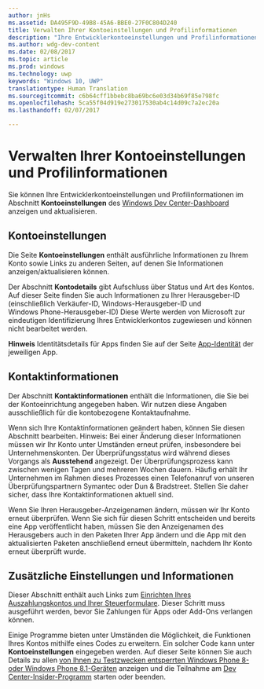 ```yaml
---
author: jnHs
ms.assetid: DA495F9D-49B8-45A6-BBE0-27F0C804D240
title: Verwalten Ihrer Kontoeinstellungen und Profilinformationen
description: "Ihre Entwicklerkontoeinstellungen und Profilinformationen können Sie im Abschnitt Kontoeinstellungen des einheitlichen Windows Dev Center-Dashboard anzeigen und aktualisieren."
ms.author: wdg-dev-content
ms.date: 02/08/2017
ms.topic: article
ms.prod: windows
ms.technology: uwp
keywords: "Windows 10, UWP"
translationtype: Human Translation
ms.sourcegitcommit: c6b64cff1bbebc8ba69bc6e03d34b69f85e798fc
ms.openlocfilehash: 5ca55f04d919e273017530ab4c14d09c7a2ec20a
ms.lasthandoff: 02/07/2017

---
```

# <a name="managing-your-account-settings-and-profile-info"></a>Verwalten Ihrer Kontoeinstellungen und Profilinformationen

Sie können Ihre Entwicklerkontoeinstellungen und Profilinformationen im Abschnitt **Kontoeinstellungen** des [Windows Dev Center-Dashboard](using-the-windows-dev-center-dashboard.md) anzeigen und aktualisieren.

## <a name="account-settings"></a>Kontoeinstellungen

Die Seite **Kontoeinstellungen** enthält ausführliche Informationen zu Ihrem Konto sowie Links zu anderen Seiten, auf denen Sie Informationen anzeigen/aktualisieren können.

Der Abschnitt **Kontodetails** gibt Aufschluss über Status und Art des Kontos. Auf dieser Seite finden Sie auch Informationen zu Ihrer Herausgeber-ID (einschließlich Verkäufer-ID, Windows-Herausgeber-ID und Windows Phone-Herausgeber-ID) Diese Werte werden von Microsoft zur eindeutigen Identifizierung Ihres Entwicklerkontos zugewiesen und können nicht bearbeitet werden.

**Hinweis**  Identitätsdetails für Apps finden Sie auf der Seite [App-Identität](view-app-identity-details.md) der jeweiligen App.

## <a name="contact-info"></a>Kontaktinformationen

Der Abschnitt **Kontaktinformationen** enthält die Informationen, die Sie bei der Kontoeinrichtung angegeben haben. Wir nutzen diese Angaben ausschließlich für die kontobezogene Kontaktaufnahme.

Wenn sich Ihre Kontaktinformationen geändert haben, können Sie diesen Abschnitt bearbeiten. Hinweis: Bei einer Änderung dieser Informationen müssen wir Ihr Konto unter Umständen erneut prüfen, insbesondere bei Unternehmenskonten. Der Überprüfungsstatus wird während dieses Vorgangs als **Ausstehend** angezeigt. Der Überprüfungsprozess kann zwischen wenigen Tagen und mehreren Wochen dauern. Häufig erhält Ihr Unternehmen im Rahmen dieses Prozesses einen Telefonanruf von unseren Überprüfungspartnern Symantec oder Dun & Bradstreet. Stellen Sie daher sicher, dass Ihre Kontaktinformationen aktuell sind.

Wenn Sie Ihren Herausgeber-Anzeigenamen ändern, müssen wir Ihr Konto erneut überprüfen. Wenn Sie sich für diesen Schritt entscheiden und bereits eine App veröffentlicht haben, müssen Sie den Anzeigenamen des Herausgebers auch in den Paketen Ihrer App ändern und die App mit den aktualisierten Paketen anschließend erneut übermitteln, nachdem Ihr Konto erneut überprüft wurde.

## <a name="additional-settings-and-info"></a>Zusätzliche Einstellungen und Informationen

Dieser Abschnitt enthält auch Links zum [Einrichten Ihres Auszahlungskontos und Ihrer Steuerformulare](setting-up-your-payout-account-and-tax-forms.md). Dieser Schritt muss ausgeführt werden, bevor Sie Zahlungen für Apps oder Add-Ons verlangen können.

Einige Programme bieten unter Umständen die Möglichkeit, die Funktionen Ihres Kontos mithilfe eines Codes zu erweitern. Ein solcher Code kann unter **Kontoeinstellungen** eingegeben werden. Auf dieser Seite können Sie auch Details zu allen [von Ihnen zu Testzwecken entsperrten Windows Phone 8- oder Windows Phone 8.1-Geräten](http://go.microsoft.com/fwlink/p/?LinkId=533897) anzeigen und die Teilnahme am [Dev Center-Insider-Programm](dev-center-insider-program.md) starten oder beenden.


